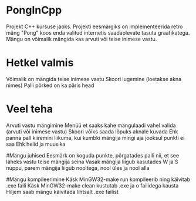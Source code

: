 # PongInCpp
Projekt C++ kursuse jaoks. Projekti eesmärgiks on implementeerida retro mäng "Pong" koos enda valitud internetis saadaolevate tasuta graafikatega. Mängu on võimalik mängida kas arvuti või teise inimese vastu.

# Hetkel valmis
Võimalik on mängida teise inimese vastu
Skoori lugemine (loetakse akna nimes)
Palli põrked on ka päris head

# Veel teha
Arvuti vastu mängimine
Menüü et saaks kahe mängulaadi vahel valida (arvuti või inimese vastu)
Skoori võiks saada lõpuks aknale kuvada
Ehk panna pall kiiremini liikuma, kui kumbki mängija mingi aja jooksul punkti ei saa
Ehk helid ja muusika

#Mängu juhised
Eesmärk on koguda punkte, põrgatades palli nii, et see läheks vastu teise mängija seina
Vasak mängija liigub kasutades W ja S nuppu, parem mängija liigub nooltega, nool üles ja nool alla

#Mängu kompileerimine
Käsk MinGW32-make run kompileerib ning käivitab .exe faili
Käsk MinGW32-make clean kustutab .exe ja o failidega kausta
Hiljem saab mängu käivitada lihtsalt .exe failist
